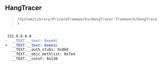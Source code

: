 ## HangTracer

> `/System/Library/PrivateFrameworks/HangTracer.framework/HangTracer`

```diff

 331.0.0.0.0
-  __TEXT.__text: 0xee0c
+  __TEXT.__text: 0xee1c
   __TEXT.__auth_stubs: 0x8b0
   __TEXT.__objc_methlist: 0x7e4
   __TEXT.__const: 0x130

```
